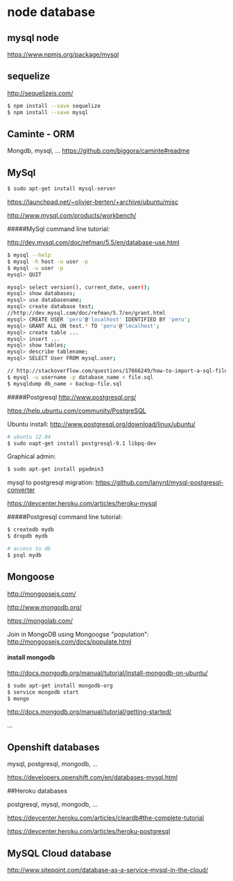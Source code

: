 # node database

## mysql node

https://www.npmjs.org/package/mysql

## sequelize

http://sequelizejs.com/

```bash
$ npm install --save sequelize
$ npm install --save mysql
```

## Caminte - ORM
Mongdb, mysql, ...
https://github.com/biggora/caminte#readme

## MySql
```bash
$ sudo apt-get install mysql-server
```

https://launchpad.net/~olivier-berten/+archive/ubuntu/misc

http://www.mysql.com/products/workbench/

#####MySql command line tutorial:

http://dev.mysql.com/doc/refman/5.5/en/database-use.html

```bash
$ mysql --help
$ mysql -h host -u user -p
$ mysql -u user -p
mysql> QUIT

mysql> select version(), current_date, user();
mysql> show databases;
mysql> use databasename;
mysql> create database test;
//http://dev.mysql.com/doc/refman/5.7/en/grant.html
mysql> CREATE USER 'peru'@'localhost' IDENTIFIED BY 'peru';
mysql> GRANT ALL ON test.* TO 'peru'@'localhost';
mysql> create table ...
mysql> insert ...
mysql> show tables;
mysql> describe tablename;
mysql> SELECT User FROM mysql.user;

// http://stackoverflow.com/questions/17666249/how-to-import-a-sql-file-using-the-command-line-in-mysql
$ mysql -u username -p database_name < file.sql
$ mysqldump db_name > backup-file.sql
```

#####Postgresql
http://www.postgresql.org/

https://help.ubuntu.com/community/PostgreSQL

Ubuntu install:
http://www.postgresql.org/download/linux/ubuntu/

```bash
# ubuntu 12.04
$ sudo oapt-get install postgresql-9.1 libpq-dev
```
Graphical admin:
```bash
$ sudo apt-get install pgadmin3
``` 

mysql to postgresql migration:
https://github.com/lanyrd/mysql-postgresql-converter

https://devcenter.heroku.com/articles/heroku-mysql

#####Postgresql command line tutorial:
```bash
$ createdb mydb
$ dropdb mydb

# access to db
$ psql mydb
```

## Mongoose

http://mongoosejs.com/

http://www.mongodb.org/

https://mongolab.com/

Join in MongoDB using Mongoogse "population": http://mongoosejs.com/docs/populate.html

#### install mongodb

http://docs.mongodb.org/manual/tutorial/install-mongodb-on-ubuntu/

```bash
$ sudo apt-get install mongodb-org
$ service mongodb start
$ mongo
```
http://docs.mongodb.org/manual/tutorial/getting-started/

...

## Openshift databases

mysql, postgresql, mongodb, ...

https://developers.openshift.com/en/databases-mysql.html

##Heroku databases

postgresql, mysql, mongodb, ...

https://devcenter.heroku.com/articles/cleardb#the-complete-tutorial

https://devcenter.heroku.com/articles/heroku-postgresql

## MySQL Cloud database

http://www.sitepoint.com/database-as-a-service-mysql-in-the-cloud/
